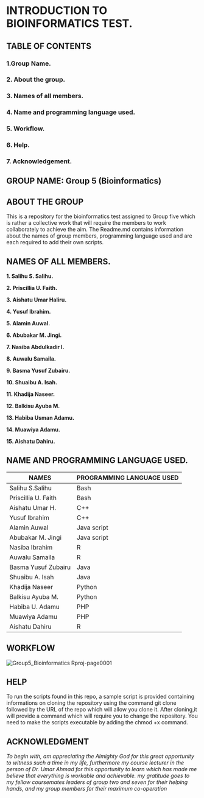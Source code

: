 # INTRODUCTION TO BIOINFORMATICS TEST.

## TABLE OF CONTENTS
### 1.Group Name.
### 2. About the group.
### 3. Names of all members.
### 4. Name and programming language used.
### 5. Workflow.
### 6. Help.
### 7. Acknowledgement.

## GROUP NAME: Group 5 (Bioinformatics)

## ABOUT THE GROUP
This is a repository for the bioinformatics test assigned to Group five which is rather a collective work that will require the members to work collaborately to achieve the aim. The Readme.md contains information about the names of group members, programming language used and are each required to add their own scripts. 

## NAMES OF ALL MEMBERS.

**1. Salihu S. Salihu.**

**2. Priscillia U. Faith.**

**3. Aishatu Umar Haliru.**

**4. Yusuf Ibrahim.**

**5. Alamin Auwal.**

**6. Abubakar M. Jingi.**

**7. Nasiba Abdulkadir I.**

**8. Auwalu Samaila.**

**9. Basma Yusuf Zubairu.**

**10. Shuaibu A. Isah.**

**11. Khadija Naseer.**

**12. Balkisu Ayuba M.**

**13. Habiba Usman Adamu.**

**14. Muawiya Adamu.**

**15. Aishatu Dahiru.**

## NAME AND PROGRAMMING LANGUAGE USED.

| NAMES | PROGRAMMING LANGUAGE USED |
| ------------- | ------------- |
| Salihu S.Salihu | Bash  |
| Priscillia U. Faith  | Bash |
| Aishatu Umar H.  | C++  |
| Yusuf Ibrahim  | C++  |
| Alamin Auwal  | Java script |
| Abubakar M. Jingi  | Java script  |
| Nasiba Ibrahim  | R |
| Auwalu Samaila  | R  |
| Basma Yusuf Zubairu | Java |
| Shuaibu A. Isah  | Java  |
| Khadija Naseer  | Python  |
| Balkisu Ayuba M. | Python  |
| Habiba U. Adamu  | PHP  |
| Muawiya Adamu  | PHP |
| Aishatu Dahiru  | R  |

## WORKFLOW
![Group5_Bioinformatics Rproj-page0001](https://user-images.githubusercontent.com/94042365/144218345-120c9870-7505-42ec-8a06-180aa3cf17dd.jpg)

## HELP
To run the scripts found in this repo, a sample script is provided containing informations on cloning the repository using the command git clone followed by the URL of the repo which will allow you clone it. After cloning,it will provide a command which will require you to change the repository. You need to make the scripts executable by adding the chmod +x command.



## ACKNOWLEDGMENT

 *To begin with, am appreciating the Almighty God for this great opportunity to witness such a time in my life, furthermore my course lecturer in the person of Dr. Umar Ahmad for this opportunity to learn which has made me believe that everything is workable and achievable. my gratitude goes to my fellow coursemates leaders of group two and seven for their helping hands, and my group members for their maximum co-operation*


